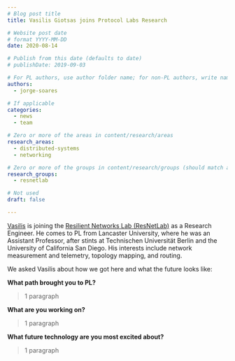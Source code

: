 ```yaml
---
# Blog post title
title: Vasilis Giotsas joins Protocol Labs Research

# Website post date
# format YYYY-MM-DD
date: 2020-08-14

# Publish from this date (defaults to date)
# publishDate: 2019-09-03

# For PL authors, use author folder name; for non-PL authors, write name as in paper within ""
authors:
  - jorge-soares

# If applicable
categories:
  - news
  - team

# Zero or more of the areas in content/research/areas
research_areas:
  - distributed-systems
  - networking

# Zero or more of the groups in content/research/groups (should match author membership)
research_groups:
  - resnetlab

# Not used
draft: false

---
```


[Vasilis](/authors/vasilis-giotsas/) is joining the [Resilient Networks Lab (ResNetLab)](/groups/resnetlab/) as a Research Engineer. He comes to PL from Lancaster University, where he was an Assistant Professor, after stints at Technischen Universität Berlin and the University of California San Diego. His interests include network measurement and telemetry, topology mapping, and routing.

We asked Vasilis about how we got here and what the future looks like:

**What path brought you to PL?**

> 1 paragraph

**What are you working on?**

> 1 paragraph

**What future technology are you most excited about?**

> 1 paragraph
